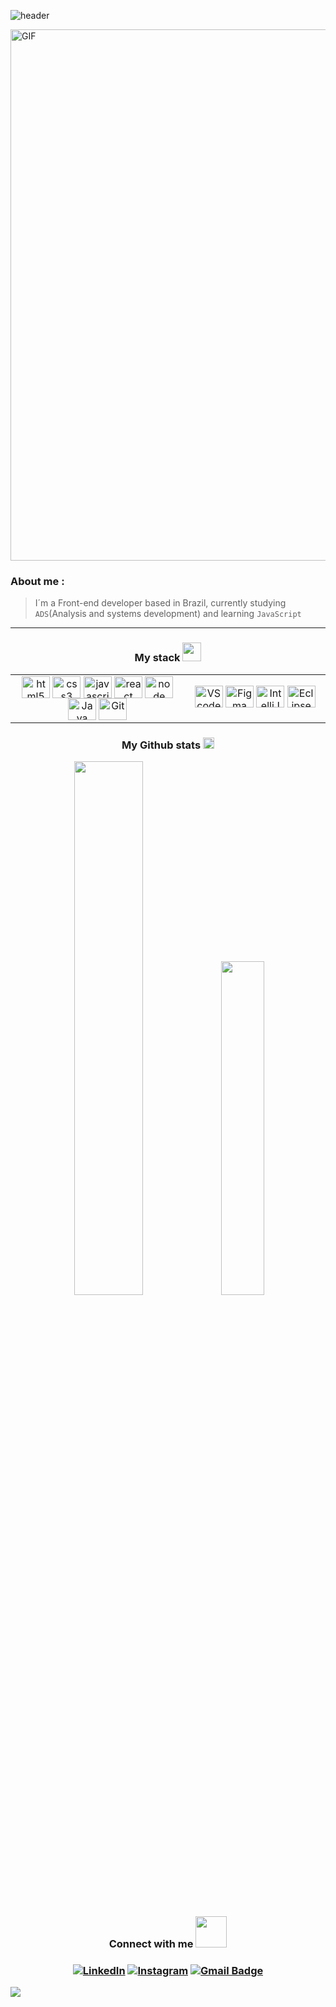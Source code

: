 ![header](https://capsule-render.vercel.app/api?type=rect&color=0:80b6e8,25:03C8FC,50:3269EA,75:153B82,100:0a1122&height=60&text=%Hi%20there%,%20I'm%20Renato%20Nunes!&animation=fadeIn&fontColor=ffffff&fontSize=25&fontAlign=50&fontAlignY=55)

<img align="center" width="850px" alt="GIF" src="https://github.com/renatonunesan/renatonunesan/assets/153360955/f2dd364e-6808-41b0-930a-69f011745254" />

<h3>About me :</h3>

> I´m a Front-end developer based in Brazil, currently studying `ADS`(Analysis and systems development) and learning `JavaScript`

<hr>

<h3 align="center">My stack <img width="30px" src="https://github.com/renatonunesan/renatonunesan/assets/153360955/405766f9-a713-4bcb-8e85-211d7f7e2f71"/> </h3>

<div align="center">
<table><tr><td valign="center" width="398px" height="60px">
  <div align="center">
    <a href="https://en.wikipedia.org/wiki/HTML5" target="_blank"><img align="center" alt="html5" height="35" width="45" src="https://cdn.jsdelivr.net/gh/devicons/devicon/icons/html5/html5-original.svg"></a>
    <a href="https://www.w3schools.com/css/" target="_blank"><img align="center" alt="css3" height="35" width="45" src="https://cdn.jsdelivr.net/gh/devicons/devicon/icons/css3/css3-original.svg"></a>
    <a href="https://www.javascript.com/" target="_blank"><img align="center" alt="javascript" height="35" width="45" src="https://cdn.jsdelivr.net/gh/devicons/devicon/icons/javascript/javascript-original.svg"></a>
    <a href="https://reactjs.org/" target="_blank"><img align="center" alt="react" height="35" width="45" src="https://cdn.jsdelivr.net/gh/devicons/devicon@latest/icons/react/react-original.svg"></a>
    <a href="https://nodejs.org/en" target="_blank"><img align="center" alt="node" height="35" width="45" src="https://cdn.jsdelivr.net/gh/devicons/devicon@latest/icons/nodejs/nodejs-original-wordmark.svg"></a>
    <a href="https://www.java.com/en/" target="_blank"><img align="center" alt="Java"  height="35" width="45" src="https://cdn.jsdelivr.net/gh/devicons/devicon/icons/java/java-original.svg"></a>
    <a href="https://git-scm.com/" target="_blank"><img align="center" alt="Git" height="35" width="45" src="https://cdn.jsdelivr.net/gh/devicons/devicon/icons/git/git-original.svg"></a>
  </div>

</td><td valign="center" width="312px" height="60px">
  <div align= "center">
    <a href="https://code.visualstudio.com/" target="_blank"><img alt="VScode" height="35" width="45" src="https://cdn.jsdelivr.net/gh/devicons/devicon@latest/icons/vscode/vscode-original.svg"/></a>
    <a href="https://www.jetbrains.com/idea/?var=1" target="_blank"><img alt="Figma" height="35" width="45" src="https://cdn.jsdelivr.net/gh/devicons/devicon@latest/icons/figma/figma-original.svg"/></a>
    <a href="https://www.jetbrains.com/idea/?var=1" target="_blank"><img alt="IntelliJ" height="35" width="45" src="https://cdn.jsdelivr.net/gh/devicons/devicon@latest/icons/intellij/intellij-original.svg"/></a>
    <a href="https://www.eclipse.org/downloads/" target="_blank"><img alt="Eclipse" height="35" width="45" src="https://cdn.jsdelivr.net/gh/devicons/devicon@latest/icons/eclipse/eclipse-original.svg"/></a>
  </div>
</td></tr></table>  
</div>

<h3 align="center">My Github stats <img width="18px" src="https://github.com/renatonunesan/renatonunesan/assets/153360955/8333abd2-d9c2-4adc-a26e-d0d09355ec61"></img></h3>

<div align="center">
  <img width="46.8%" src="https://github-readme-stats.vercel.app/api?username=renatonunesan&bg_color=0a1027&text_color=0053f2&title_color=2efdfe&layout=compact&theme=algolia&langs_count=7&hide_border=true"/>
  <img width="37%" src="https://github-readme-stats.vercel.app/api/top-langs/?username=renatonunesan&bg_color=0a1027&text_color=0053f2&title_color=2efdfe&layout=compact&theme=algolia&langs_count=7&hide_border=true"/>
</div>

<h3 align="center">Connect with me <img width="50px" src="https://github.com/renatonunesan/renatonunesan/assets/153360955/24741059-a493-4a42-a248-d85414f40748"></img></h3>

<h3 align="center">

  [![LinkedIn](https://img.shields.io/badge/-LinkedIn-0a1027?style=for-the-badge&logo=linkedin&logoColor=2efdfe&color:00247b)](https://www.linkedin.com/in/renatonunesan/)
  [![Instagram](https://img.shields.io/badge/-instagram-0a1027?style=for-the-badge&logo=instagram&logoColor=2efdfe&color:00247b)](https://www.instagram.com/renatonunesan/)
  [![Gmail Badge](https://img.shields.io/badge/gmail-0a1027?style=for-the-badge&logo=Gmail&logoColor=2efdfe&color:00247b&link=mailto:renatonunesan@gmail.com)](mailto:renatonunesan@gmail.com)

</h3>

<img src="https://capsule-render.vercel.app/api?type=waving&color=0:80b6e8,25:03C8FC,50:3269EA,75:153B82,100:0a1122&reversal=true&height=80&section=footer"/>
